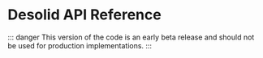 # Desolid API Reference

::: danger
This version of the code is an early beta release and should not be used for production implementations.
:::
